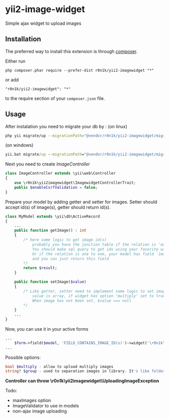 yii2-image-widget
=================
Simple ajax widget to upload images

Installation
------------

The preferred way to install this extension is through [composer](http://getcomposer.org/download/).

Either run

```
php composer.phar require --prefer-dist r0n1k/yii2-imagewidget "*"
```

or add

```
"r0n1k/yii2-imagewidget": "*"
```

to the require section of your `composer.json` file.


Usage
-----

After instalation you need to migrate your db by  :
(on linux)
```sh
php yii migrate/up --migrationPath="@vendor/r0n1k/yii2-imagewidget/migrations"
```
(on windows)
```cmd
yii.bat migrate/up --migrationPath="@vendor/r0n1k/yii2-imagewidget/migrations"
```

Next you need to create *ImageController*
```php
class ImageController extends \yii\web\Controller
{
    use \r0n1k\yii2imagewidget\ImagewidgetControllerTrait;
    public $enableCsrfValidation = false;
}
```

Prepare your model by adding getter and setter for images.
Setter should accept id(s) of image(s), getter should return id(s).
```php
class MyModel extends \yii\db\ActiveRecord
{
    ...
    public function getImage() : int
    {
        /* here some logic to get image id(s)
            probably you have the junction table if the relation is 'one to many' or 'many to many'.
            You should make sql query to get ids using your favorite way.
            Or if the relation is one to one, your model has field `image`(or another name)
            and you can just return this field
        */
        return $result;
    }

    public function setImage($value)
    {
        /* Like getter, setter need to implement some logic to set image(s)
            value is array, if widget has option 'multiply' set to true, else value is int.
            When image has not been set, $value === null
        */
    }
    ...
}
```

Now, you can use it in your active forms
```php
...
    $form->field($model, 'FIELD_CONTAINS_IMAGE_ID(s)')->widget('\r0n1k\yii2imagewidget\ImageWidget', $options);
...
```
Possible options:

```php
bool $multiply - allow to upload multiply images
string? $group - used to separation images in library. It's like folder name.
```

**Controller can throw \r0n1k\yii2imagewidget\UploadingImageException**

Todo:
- maxImages option
- ImageValidator to use in models
- non-ajax image uploading
